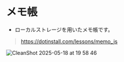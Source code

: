 # メモ帳

- ローカルストレージを用いたメモ帳です。

> https://dotinstall.com/lessons/memo_js

![CleanShot 2025-05-18 at 19 58 46](https://github.com/user-attachments/assets/b953aeb5-5e62-4d9c-a42d-48d92cae28f3)
